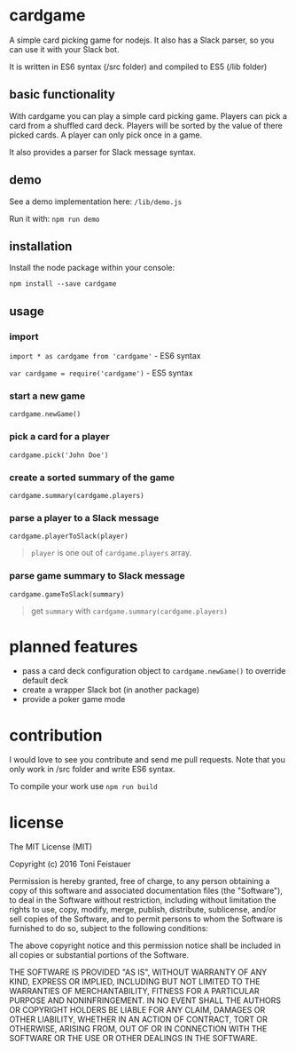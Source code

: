 # cardgame

A simple card picking game for nodejs. It also has a Slack parser, so you can use it with your Slack bot.

It is written in ES6 syntax (/src folder) and compiled to ES5 (/lib folder)

## basic functionality

With cardgame you can play a simple card picking game. Players can pick a card from a shuffled card deck. Players will be sorted by the value of there picked cards. A player can only pick once in a game.

It also provides a parser for Slack message syntax.

## demo

See a demo implementation here: `/lib/demo.js`

Run it with: `npm run demo`

## installation

Install the node package within your console:

`npm install --save cardgame`

## usage

### import

`import * as cardgame from 'cardgame'` - ES6 syntax

`var cardgame = require('cardgame')` - ES5 syntax

### start a new game

`cardgame.newGame()`

### pick a card for a player

`cardgame.pick('John Doe')`

### create a sorted summary of the game

`cardgame.summary(cardgame.players)`

### parse a player to a Slack message

`cardgame.playerToSlack(player)`

> `player` is one out of `cardgame.players` array.

### parse game summary to Slack message

`cardgame.gameToSlack(summary)`

> get `summary` with `cardgame.summary(cardgame.players)`

# planned features

* pass a card deck configuration object to `cardgame.newGame()` to override default deck
* create a wrapper Slack bot (in another package)
* provide a poker game mode

# contribution

I would love to see you contribute and send me pull requests. Note that you only work in /src folder and write ES6 syntax.

To compile your work use `npm run build`

# license

The MIT License (MIT)

Copyright (c) 2016 Toni Feistauer

Permission is hereby granted, free of charge, to any person obtaining a copy
of this software and associated documentation files (the "Software"), to deal
in the Software without restriction, including without limitation the rights
to use, copy, modify, merge, publish, distribute, sublicense, and/or sell
copies of the Software, and to permit persons to whom the Software is
furnished to do so, subject to the following conditions:

The above copyright notice and this permission notice shall be included in all
copies or substantial portions of the Software.

THE SOFTWARE IS PROVIDED "AS IS", WITHOUT WARRANTY OF ANY KIND, EXPRESS OR
IMPLIED, INCLUDING BUT NOT LIMITED TO THE WARRANTIES OF MERCHANTABILITY,
FITNESS FOR A PARTICULAR PURPOSE AND NONINFRINGEMENT. IN NO EVENT SHALL THE
AUTHORS OR COPYRIGHT HOLDERS BE LIABLE FOR ANY CLAIM, DAMAGES OR OTHER
LIABILITY, WHETHER IN AN ACTION OF CONTRACT, TORT OR OTHERWISE, ARISING FROM,
OUT OF OR IN CONNECTION WITH THE SOFTWARE OR THE USE OR OTHER DEALINGS IN THE
SOFTWARE.
